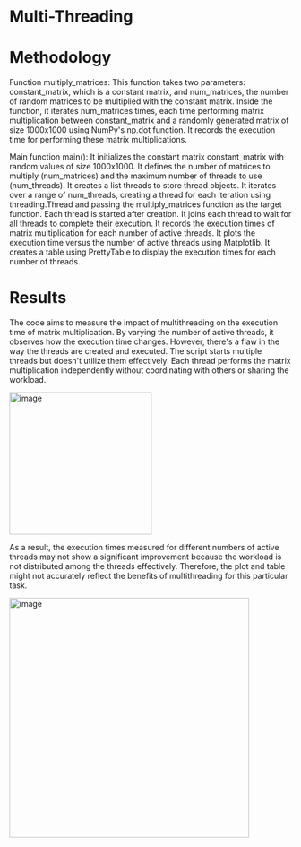 # Multi-Threading


# Methodology

Function multiply_matrices:
This function takes two parameters: constant_matrix, which is a constant matrix, and num_matrices, the number of random matrices to be multiplied with the constant matrix.
Inside the function, it iterates num_matrices times, each time performing matrix multiplication between constant_matrix and a randomly generated matrix of size 1000x1000 using NumPy's np.dot function.
It records the execution time for performing these matrix multiplications.

Main function main():
It initializes the constant matrix constant_matrix with random values of size 1000x1000.
It defines the number of matrices to multiply (num_matrices) and the maximum number of threads to use (num_threads).
It creates a list threads to store thread objects.
It iterates over a range of num_threads, creating a thread for each iteration using threading.Thread and passing the multiply_matrices function as the target function. Each thread is started after creation.
It joins each thread to wait for all threads to complete their execution.
It records the execution times of matrix multiplication for each number of active threads.
It plots the execution time versus the number of active threads using Matplotlib.
It creates a table using PrettyTable to display the execution times for each number of threads.


# Results


The code aims to measure the impact of multithreading on the execution time of matrix multiplication. By varying the number of active threads, it observes how the execution time changes.
However, there's a flaw in the way the threads are created and executed. The script starts multiple threads but doesn't utilize them effectively. Each thread performs the matrix multiplication independently without coordinating with others or sharing the workload.

<img width="254" alt="image" src="https://github.com/chinmayeeweb/Multi-Threading/assets/95276351/9c878db1-aaf8-428c-8785-b361ab55bf76">


As a result, the execution times measured for different numbers of active threads may not show a significant improvement because the workload is not distributed among the threads effectively.
Therefore, the plot and table might not accurately reflect the benefits of multithreading for this particular task.


<img width="428" alt="image" src="https://github.com/chinmayeeweb/Multi-Threading/assets/95276351/cfaa5e9b-390b-4a83-afb9-3179863dfdc3">






